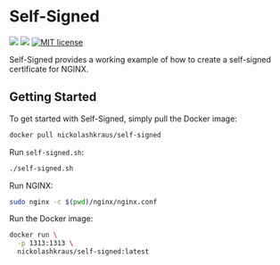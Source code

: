 # Self-Signed

[![](https://images.microbadger.com/badges/image/nickolashkraus/self-signed.svg)](https://microbadger.com/images/nickolashkraus/self-signed)
[![](https://images.microbadger.com/badges/version/nickolashkraus/self-signed.svg)](https://microbadger.com/images/nickolashkraus/self-signed)
[![MIT license](https://img.shields.io/badge/License-MIT-blue.svg)](https://github.com/NickolasHKraus/self-signed/blob/master/LICENSE)

Self-Signed provides a working example of how to create a self-signed certificate for NGINX.

## Getting Started

To get started with Self-Signed, simply pull the Docker image:

```bash
docker pull nickolashkraus/self-signed
```

Run `self-signed.sh`:

```bash
./self-signed.sh
```

Run NGINX:

```bash
sudo nginx -c $(pwd)/nginx/nginx.conf
```

Run the Docker image:

```bash
docker run \
  -p 1313:1313 \
  nickolashkraus/self-signed:latest
```
